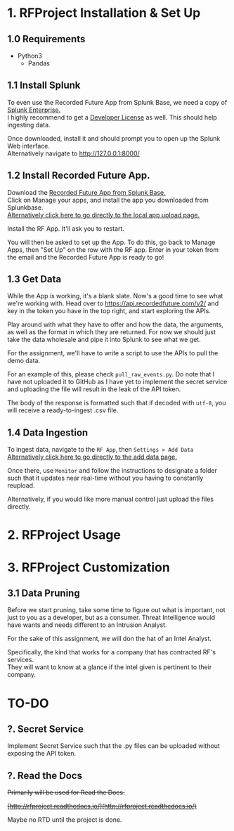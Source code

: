 # 1. RFProject Installation & Set Up

## 1.0 Requirements

- Python3
  - Pandas

## 1.1 Install Splunk

To even use the Recorded Future App from Splunk Base, we need a copy of [Splunk Enterprise.](https://www.splunk.com/en_us/download.html)  
I highly recommend to get a [Developer License](https://dev.splunk.com/enterprise/dev_license/) as well. This should help ingesting data.

Once downloaded, install it and should prompt you to open up the Splunk Web interface.  
Alternatively navigate to http://127.0.0.1:8000/

## 1.2 Install Recorded Future App.

Download the [Recorded Future App from Splunk Base.](https://splunkbase.splunk.com/app/4920)  
Click on Manage your apps, and install the app you downloaded from Splunkbase.  
[Alternatively click here to go directly to the local app upload page.](http://127.0.0.1:8000/en-GB/manager/appinstall/_upload?breadcrumbs=Settings%7C%2Fmanager%2Flauncher%2F%09Apps%7C%2Fmanager%2Flauncher%2Fapps%2Flocal)

Install the RF App. It'll ask you to restart.

You will then be asked to set up the App. To do this, go back to Manage Apps, then "Set Up" on the row with the RF app.
Enter in your token from the email and the Recorded Future App is ready to go!

## 1.3 Get Data

While the App is working, it's a blank slate. Now's a good time to see what we're working with. Head over to
https://api.recordedfuture.com/v2/
and key in the token you have in the top right, and start exploring the APIs.

Play around with what they have to offer and how the data, the arguments, as well as the format in which they are returned. For now we should just take the data wholesale and pipe it into Splunk to see what we get.

For the assignment, we'll have to write a script to use the APIs to pull the demo data.

For an example of this, please check `pull_raw_events.py`. Do note that I have not uploaded it to GitHub as I have yet to implement the secret service and uploading the file will result in the leak of the API token.

The body of the response is formatted such that if decoded with `utf-8`, you will receive a ready-to-ingest .csv file.

## 1.4 Data Ingestion

To ingest data, navigate to the `RF App`, then `Settings > Add Data`  
[Alternatively click here to go directly to the add data page.](http://127.0.0.1:8000/en-GB/manager/TA-recordedfuture/adddata)

Once there, use `Monitor` and follow the instructions to designate a folder such that it updates near real-time without you having to constantly reupload.

Alternatively, if you would like more manual control just upload the files directly.

# 2. RFProject Usage



# 3. RFProject Customization

## 3.1 Data Pruning

Before we start pruning, take some time to figure out what is important, not just to you as a developer, but as a consumer. Threat Intelligence would have wants and needs different to an Intrusion Analyst.

For the sake of this assignment, we will don the hat of an Intel Analyst.

Specifically, the kind that works for a company that has contracted RF's services.  
They will want to know at a glance if the intel given is pertinent to their company.

# TO-DO

## ?. Secret Service

Implement Secret Service such that the .py files can be uploaded without exposing the API token.

## ?. Read the  Docs
~~Primarily will be used for Read the Docs.~~

~~[http://rfproject.readthedocs.io/](http://rfproject.readthedocs.io/)~~

Maybe no RTD until the project is done.
